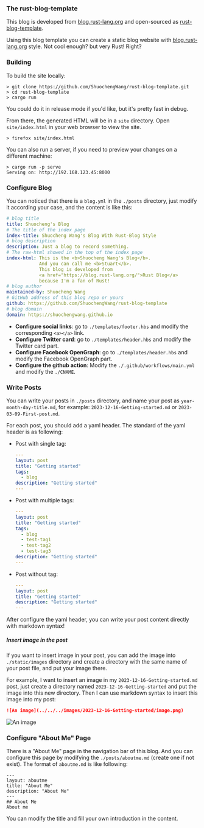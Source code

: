 ### The rust-blog-template
This blog is developed from [blog.rust-lang.org](https://blog.rust-lang.org/)
and open-sourced as [rust-blog-template](https://github.com/ShuochengWang/rust-blog-template).

Using this blog template you can create a static blog website with [blog.rust-lang.org](https://blog.rust-lang.org/) style. Not cool enough? but very Rust! Right?

### Building

To build the site locally:

```console
> git clone https://github.com/ShuochengWang/rust-blog-template.git
> cd rust-blog-template
> cargo run
```

You could do it in release mode if you'd like, but it's pretty fast in debug.

From there, the generated HTML will be in a `site` directory.
Open `site/index.html` in your web browser to view the site.

```console
> firefox site/index.html
```

You can also run a server, if you need to preview your changes on a different machine:

```console
> cargo run -p serve
Serving on: http://192.168.123.45:8000
```

### Configure Blog
You can noticed that there is a `blog.yml` in the `./posts` directory, 
just modify it according your case, and the content is like this:

```yaml
# blog title
title: Shuocheng's Blog
# The title of the index page
index-title: Shuocheng Wang's Blog With Rust-Blog Style
# blog description
description: Just a blog to record something.
# The raw-html showed in the top of the index page
index-html: This is the <b>Shuocheng Wang's Blog</b>.
            And you can call me <b>Stuart</b>.
            This blog is developed from 
            <a href="https://blog.rust-lang.org/">Rust Blog</a>
            because I'm a fan of Rust!
# blog author
maintained-by: Shuocheng Wang
# GitHub address of this blog repo or yours
github: https://github.com/ShuochengWang/rust-blog-template
# blog domain
domain: https://shuochengwang.github.io
```


- **Configure social links**:
  go to `./templates/footer.hbs` and modify the corresponding `<a></a>` link.
- **Configure Twitter card**:
  go to `./templates/header.hbs` and modify the Twitter card part.
- **Configure Facebook OpenGraph**:
  go to `./templates/header.hbs` and modify the Facebook OpenGraph part.
- **Configure the github action**:
  Modify the `./.github/workflows/main.yml` and modify the `./CNAME`.

### Write Posts

You can write your posts in `./posts` directory, and name your post as `year-month-day-title.md`, for example:
`2023-12-16-Getting-started.md` or `2023-03-09-First-post.md`.

For each post, you should add a yaml header. The standard of the yaml header is as following:

- Post with single tag:
  ```yaml
  ---
  layout: post
  title: "Getting started"
  tags: 
    - blog
  description: "Getting started"
  ---
  ```

- Post with multiple tags:
  ```yaml
  ---
  layout: post
  title: "Getting started"
  tags: 
    - blog
    - test-tag1
    - test-tag2
    - test-tag3
  description: "Getting started"
  ---
  ```

- Post without tag:
  ```yaml
  ---
  layout: post
  title: "Getting started"
  description: "Getting started"
  ---
  ```

After configure the yaml header, you can write your post content directly with markdown syntax!

##### Insert image in the post

If you want to insert image in your post, you can add the image into `./static/images` directory and create a directory with the same name of your post file, and put your image there.

For example, I want to insert an image in my `2023-12-16-Getting-started.md` post,
just create a directory named `2023-12-16-Getting-started` and put the image into this new directory.
Then I can use markdown syntax to insert this image into my post:

```md
![An image](../../../images/2023-12-16-Getting-started/image.png)
```

![An image](../../../images/2023-12-16-Getting-started/image.png)

### Configure "About Me" Page
There is a "About Me" page in the navigation bar of this blog.
And you can configure this page by modifying the `./posts/aboutme.md` (create one if not exist).
The format of `aboutme.md` is like following:
```
---
layout: aboutme
title: "About Me"
description: "About Me"
---
## About Me
About me
```
You can modify the title and fill your own introduction in the content.
